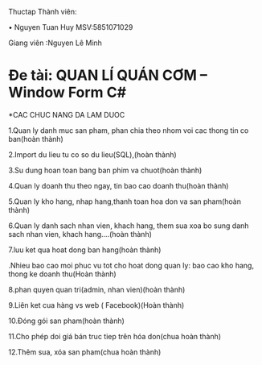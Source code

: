 
Thuctap
Thành viên:

•	Nguyen Tuan Huy	MSV:5851071029

Giang viên :Nguyen Lê Minh

# Ðe tài: QUAN LÍ QUÁN CƠM – Window Form C#
*CAC CHUC NANG DA LAM DUOC

1.Quan ly danh muc san pham, phan chia theo nhom voi cac thong tin co ban(hoàn thành) 

2.Import du lieu tu co so du lieu(SQL),(hoàn thành)

3.Su dung hoan toan bang ban phim va chuot(hoàn thành)

4.Quan ly doanh thu theo ngay, tin bao cao doanh thu(hoàn thành)

5.Quan ly kho hang, nhap hang,thanh toan hoa don va san pham(hoàn thành)

6.Quan ly danh sach nhan vien, khach hang, them sua xoa bo sung danh sach nhan vien, khach hang....(hoàn thành)

7.luu ket qua hoat dong ban hang(hoàn thành)

.Nhieu bao cao moi phuc vu tot cho hoat dong quan ly: bao cao kho hang, thong ke doanh thu(Hoàn thành)

8.phan quyen quan tri(admin, nhan vien)(hoàn thành)

9.Liên ket cua hàng vs web ( Facebook)(Hoàn thành)

10.Ðóng gói san pham(hoàn thành)

11.Cho phép doi giá bán truc tiep trên hóa don(chua hoàn thành)

12.Thêm sua, xóa san pham(chua hoàn thành)
